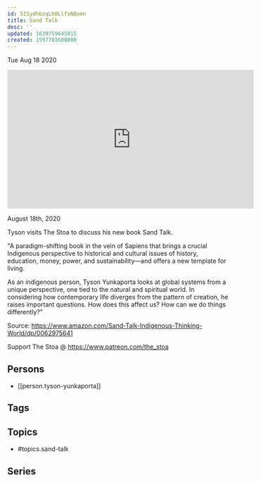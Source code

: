```yaml
---
id: 5ISydhbzqLh0LlfxNQomn
title: Sand Talk
desc: ''
updated: 1639759645915
created: 1597701600000
---
```





Tue Aug 18 2020

<iframe width="560" height="315" src="https://www.youtube.com/embed/OCiDwUuibdg" title="Sand Talk w/ Tyson Yunkaporta" frameborder="0" allow="accelerometer; autoplay; clipboard-write; encrypted-media; gyroscope; picture-in-picture" allowfullscreen ></iframe>

August 18th, 2020

Tyson visits The Stoa to discuss his new book Sand Talk.

"A paradigm-shifting book in the vein of Sapiens that brings a crucial Indigenous perspective to historical and cultural issues of history, education, money, power, and sustainability―and offers a new template for living.

As an indigenous person, Tyson Yunkaporta looks at global systems from a unique perspective, one tied to the natural and spiritual world. In considering how contemporary life diverges from the pattern of creation, he raises important questions. How does this affect us? How can we do things differently?"

Source: https://www.amazon.com/Sand-Talk-Indigenous-Thinking-World/dp/0062975641

Support The Stoa @ https://www.patreon.com/the_stoa

## Persons

- [[person.tyson-yunkaporta]]

## Tags



## Topics

- #topics.sand-talk

## Series



